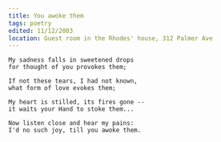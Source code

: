 ```yaml
---
title: You awoke them
tags: poetry
edited: 11/12/2003
location: Guest room in the Rhodes' house, 312 Palmer Ave
---
```


    My sadness falls in sweetened drops
    for thought of you provokes them;

    If not these tears, I had not known,
    what form of love evokes them;

    My heart is stilled, its fires gone --
    it waits your Hand to stoke them...

    Now listen close and hear my pains:
    I'd no such joy, till you awoke them.


